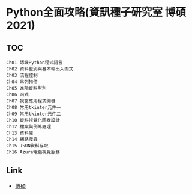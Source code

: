 # Python全面攻略(資訊種子研究室 博碩 2021)
## TOC
```
Ch01 認識Python程式語言
Ch02 資料型別與基本輸出入函式
Ch03 流程控制
Ch04 串列物件
Ch05 進階資料型別
Ch06 函式
Ch07 視窗應用程式開發
Ch08 常用tkinter元件一
Ch09 常用tkinter元件二
Ch10 資料視覺化圖表設計
Ch12 檔案與例外處理
Ch13 資料庫
Ch14 網路爬蟲
Ch15 JSON資料存取
Ch16 Azure電腦視覺服務
```
## Link
* [博碩](http://www.drmaster.com.tw/bookinfo.asp?BookID=MP32017)